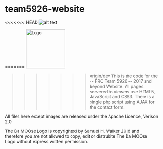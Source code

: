 # team5926-website
<<<<<<< HEAD
![alt text][logo]

[logo]: http://team5926.ddns.net/images/moo.gif "Da MOOse"

=======
<img src="https://www.team5926.org/images/logo.png" width="128" alt="Logo" >
<br>
>>>>>>> origin/dev
This is the code for the -- FRC Team 5926 -- 2017 and beyond Website.
All pages servered to viewers use HTML5, JavaScript and CSS3.
There is a single php script using AJAX for the contact form.

All files here except images are released under the Apache Licence, Verison 2.0

The Da MOOse Logo is copyrighted by Samuel H. Walker 2016 and therefore you are not allowed to copy, edit or distrubite The Da MOOse Logo without express written permission. 
